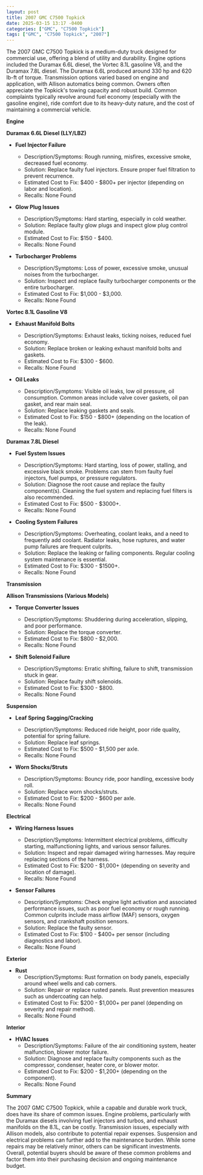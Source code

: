 ```yaml
---
layout: post
title: 2007 GMC C7500 Topkick
date: 2025-03-15 13:17 -0400
categories: ["GMC", "C7500 Topkick"]
tags: ["GMC", "C7500 Topkick", "2007"]
---
```

The 2007 GMC C7500 Topkick is a medium-duty truck designed for commercial use, offering a blend of utility and durability. Engine options included the Duramax 6.6L diesel, the Vortec 8.1L gasoline V8, and the Duramax 7.8L diesel. The Duramax 6.6L produced around 330 hp and 620 lb-ft of torque. Transmission options varied based on engine and application, with Allison automatics being common. Owners often appreciate the Topkick's towing capacity and robust build. Common complaints typically revolve around fuel economy (especially with the gasoline engine), ride comfort due to its heavy-duty nature, and the cost of maintaining a commercial vehicle.

**Engine**

**Duramax 6.6L Diesel (LLY/LBZ)**

*   **Fuel Injector Failure**
    *   Description/Symptoms: Rough running, misfires, excessive smoke, decreased fuel economy.
    *   Solution: Replace faulty fuel injectors. Ensure proper fuel filtration to prevent recurrence.
    *   Estimated Cost to Fix: $400 - $800+ per injector (depending on labor and location).
    *   Recalls: None Found

*   **Glow Plug Issues**
    *   Description/Symptoms: Hard starting, especially in cold weather.
    *   Solution: Replace faulty glow plugs and inspect glow plug control module.
    *   Estimated Cost to Fix: $150 - $400.
    *   Recalls: None Found

*   **Turbocharger Problems**
    *   Description/Symptoms: Loss of power, excessive smoke, unusual noises from the turbocharger.
    *   Solution: Inspect and replace faulty turbocharger components or the entire turbocharger.
    *   Estimated Cost to Fix: $1,000 - $3,000.
    *   Recalls: None Found

**Vortec 8.1L Gasoline V8**

*   **Exhaust Manifold Bolts**
    *   Description/Symptoms: Exhaust leaks, ticking noises, reduced fuel economy.
    *   Solution: Replace broken or leaking exhaust manifold bolts and gaskets.
    *   Estimated Cost to Fix: $300 - $600.
    *   Recalls: None Found

*   **Oil Leaks**
    *   Description/Symptoms: Visible oil leaks, low oil pressure, oil consumption. Common areas include valve cover gaskets, oil pan gasket, and rear main seal.
    *   Solution: Replace leaking gaskets and seals.
    *   Estimated Cost to Fix: $150 - $800+ (depending on the location of the leak).
    *   Recalls: None Found

**Duramax 7.8L Diesel**

*   **Fuel System Issues**
    *   Description/Symptoms: Hard starting, loss of power, stalling, and excessive black smoke. Problems can stem from faulty fuel injectors, fuel pumps, or pressure regulators.
    *   Solution: Diagnose the root cause and replace the faulty component(s). Cleaning the fuel system and replacing fuel filters is also recommended.
    *   Estimated Cost to Fix: $500 - $3000+.
    *   Recalls: None Found

*   **Cooling System Failures**
    *   Description/Symptoms: Overheating, coolant leaks, and a need to frequently add coolant. Radiator leaks, hose ruptures, and water pump failures are frequent culprits.
    *   Solution: Replace the leaking or failing components. Regular cooling system maintenance is essential.
    *   Estimated Cost to Fix: $300 - $1500+.
    *   Recalls: None Found

**Transmission**

**Allison Transmissions (Various Models)**

*   **Torque Converter Issues**
    *   Description/Symptoms: Shuddering during acceleration, slipping, and poor performance.
    *   Solution: Replace the torque converter.
    *   Estimated Cost to Fix: $800 - $2,000.
    *   Recalls: None Found

*   **Shift Solenoid Failure**
    *   Description/Symptoms: Erratic shifting, failure to shift, transmission stuck in gear.
    *   Solution: Replace faulty shift solenoids.
    *   Estimated Cost to Fix: $300 - $800.
    *   Recalls: None Found

**Suspension**

*   **Leaf Spring Sagging/Cracking**
    *   Description/Symptoms: Reduced ride height, poor ride quality, potential for spring failure.
    *   Solution: Replace leaf springs.
    *   Estimated Cost to Fix: $500 - $1,500 per axle.
    *   Recalls: None Found

*   **Worn Shocks/Struts**
    *   Description/Symptoms: Bouncy ride, poor handling, excessive body roll.
    *   Solution: Replace worn shocks/struts.
    *   Estimated Cost to Fix: $200 - $600 per axle.
    *   Recalls: None Found

**Electrical**

*   **Wiring Harness Issues**
    *   Description/Symptoms: Intermittent electrical problems, difficulty starting, malfunctioning lights, and various sensor failures.
    *   Solution: Inspect and repair damaged wiring harnesses. May require replacing sections of the harness.
    *   Estimated Cost to Fix: $200 - $1,000+ (depending on severity and location of damage).
    *   Recalls: None Found

*   **Sensor Failures**
    *   Description/Symptoms: Check engine light activation and associated performance issues, such as poor fuel economy or rough running. Common culprits include mass airflow (MAF) sensors, oxygen sensors, and crankshaft position sensors.
    *   Solution: Replace the faulty sensor.
    *   Estimated Cost to Fix: $100 - $400+ per sensor (including diagnostics and labor).
    *   Recalls: None Found

**Exterior**

*   **Rust**
    *   Description/Symptoms: Rust formation on body panels, especially around wheel wells and cab corners.
    *   Solution: Repair or replace rusted panels. Rust prevention measures such as undercoating can help.
    *   Estimated Cost to Fix: $200 - $1,000+ per panel (depending on severity and repair method).
    *   Recalls: None Found

**Interior**

*   **HVAC Issues**
    *   Description/Symptoms: Failure of the air conditioning system, heater malfunction, blower motor failure.
    *   Solution: Diagnose and replace faulty components such as the compressor, condenser, heater core, or blower motor.
    *   Estimated Cost to Fix: $200 - $1,200+ (depending on the component).
    *   Recalls: None Found

**Summary**

The 2007 GMC C7500 Topkick, while a capable and durable work truck, does have its share of common issues. Engine problems, particularly with the Duramax diesels involving fuel injectors and turbos, and exhaust manifolds on the 8.1L, can be costly. Transmission issues, especially with Allison models, also contribute to potential repair expenses. Suspension and electrical problems can further add to the maintenance burden. While some repairs may be relatively minor, others can be significant investments. Overall, potential buyers should be aware of these common problems and factor them into their purchasing decision and ongoing maintenance budget.

